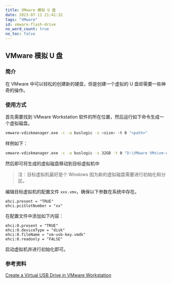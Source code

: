 ```yaml
---
title: VMware 模拟 U 盘
date: 2023-07-11 21:41:32
tags: "VMware"
id: vmware-flash-drive
no_word_count: true
no_toc: false
---
```


## VMware 模拟 U 盘

### 简介

在 VMware 中可以轻松的创建新的硬盘，但是创建一个虚拟的 U 盘却需要一些神奇的操作。

### 使用方式

首先需要找到 VMware Workstation 软件的所在位置，然后运行如下命令生成一个虚拟磁盘。

```bash
vmware-vdiskmanager.exe -c -a buslogic -s <size> -t 0 "<path>"
```

样例如下：

```bash
vmware-vdiskmanager.exe -c -a buslogic -s 32GB -t 0 "D:\VMware VMs\vm-usb-key.vmdk"
```

然后即可将生成的虚拟磁盘移动到目标虚拟机中

> 注：目标虚拟机最好是个 Windows 因为新的虚拟磁盘需要进行初始化和分区。

编辑目标虚拟机的配置文件 `xxx.vmx`，确保以下参数在系统中存在。

```text
ehci.present = "TRUE"
ehci.pciSlotNumber = "xx"
```

在配置文件中添加如下内容：

```text
ehci:0.present = "TRUE"
ehci:0.deviceType = "disk"
ehci:0.fileName = "vm-usb-key.vmdk"
ehci:0.readonly = "FALSE"
```

启动虚拟机并进行初始化即可。

### 参考资料

[Create a Virtual USB Drive in VMware Workstation](https://onlinecomputertips.com/support-categories/software/vmware-workstation-virtual-usb/)
